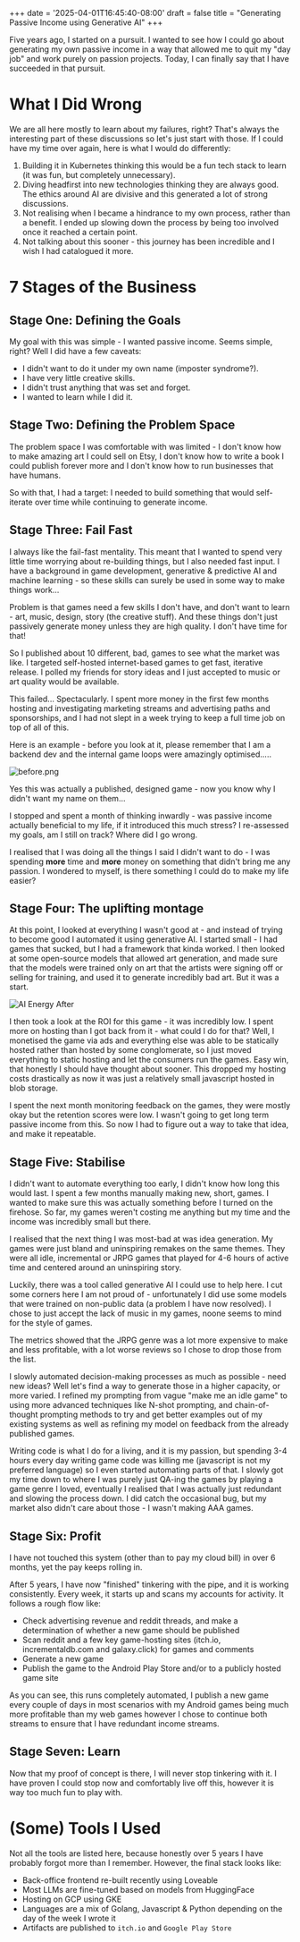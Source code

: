 +++
date = '2025-04-01T16:45:40-08:00'
draft = false
title = "Generating Passive Income using Generative AI"
+++

Five years ago, I started on a pursuit. I wanted to see how I could go about generating my own passive income in 
a way that allowed me to quit my "day job" and work purely on passion projects. Today, I can finally say that I have 
succeeded in that pursuit.

# What I Did Wrong

We are all here mostly to learn about my failures, right? That's always the interesting part of these discussions
so let's just start with those.  If I could have my time over again, here is what I would do differently:

1. Building it in Kubernetes thinking this would be a fun tech stack to learn (it was fun, but completely unnecessary).
2. Diving headfirst into new technologies thinking they are always good. The ethics around AI are divisive and this generated a lot of strong discussions.
3. Not realising when I became a hindrance to my own process, rather than a benefit. I ended up slowing down the process by being too involved once it reached a certain point.
4. Not talking about this sooner - this journey has been incredible and I wish I had catalogued it more.

# 7 Stages of the Business

## Stage One: Defining the Goals

My goal with this was simple - I wanted passive income. Seems simple, right?  Well I did have a few caveats:

- I didn't want to do it under my own name (imposter syndrome?).
- I have very little creative skills.
- I didn't trust anything that was set and forget. 
- I wanted to learn while I did it.

## Stage Two: Defining the Problem Space

The problem space I was comfortable with was limited - I don't know how to make amazing art I could sell on Etsy, 
I don't know how to write a book I could publish forever more and I don't know how to run businesses that have humans.

So with that, I had a target: I needed to build something that would self-iterate over time while continuing to 
generate income.

## Stage Three: Fail Fast

I always like the fail-fast mentality. This meant that I wanted to spend very little time worrying about re-building
things, but I also needed fast input. I have a background in game development, generative & predictive AI and machine
learning - so these skills can surely be used in some way to make things work...

Problem is that games need a few skills I don't have, and don't want to learn - art, music, design, story 
(the creative stuff). And these things don't just passively generate money unless they are high quality. I don't have
time for that! 

So I published about 10 different, bad, games to see what the market was like. I targeted self-hosted internet-based
games to get fast, iterative release. I polled my friends for story ideas and I just accepted to music or art quality
would be available.

This failed... Spectacularly. I spent more money in the first few months hosting and investigating marketing streams
and advertising paths and sponsorships, and I had not slept in a week trying to keep a full time job on top of all of 
this.

Here is an example - before you look at it, please remember that I am a backend dev and the internal game loops were
amazingly optimised.....

![before.png](/img/2024-04-02_automating_businesses_with_ai_bad.png)

Yes this was actually a published, designed game - now you know why I didn't want my name on them...

I stopped and spent a month of thinking inwardly - was passive income actually beneficial to my life, if it introduced
this much stress? I re-assessed my goals, am I still on track? Where did I go wrong.

I realised that I was doing all the things I said I didn't want to do - I was spending **more** time and **more** money on 
something that didn't bring me any passion. I wondered to myself, is there something I could do to make my life easier?

## Stage Four: The uplifting montage

At this point, I looked at everything I wasn't good at - and instead of trying to become good I automated it using
generative AI. I started small - I had games that sucked, but I had a framework that kinda worked. I then looked at 
some open-source models that allowed art generation, and made sure that the models were trained only on art that the
artists were signing off or selling for training, and used it to generate incredibly bad art. But it was a start.

![AI Energy After](/img/2024-04-02_automating_businesses_with_ai_after.png)

I then took a look at the ROI for this game - it was incredibly low. I spent more on hosting than I got back from it -
what could I do for that? Well, I monetised the game via ads and everything else was able to be statically hosted rather
than hosted by some conglomerate, so I just moved everything to static hosting and let the consumers run the games. Easy
win, that honestly I should have thought about sooner. This dropped my hosting costs drastically as now it was just a 
relatively small javascript hosted in blob storage.

I spent the next month monitoring feedback on the games, they were mostly okay but the retention scores were low. I 
wasn't going to get long term passive income from this. So now I had to figure out a way to take that idea, and make it
repeatable.

## Stage Five: Stabilise

I didn't want to automate everything too early, I didn't know how long this would last. I spent a few months manually
making new, short, games. I wanted to make sure this was actually something before I turned on the firehose. So far,
my games weren't costing me anything but my time and the income was incredibly small but there.

I realised that the next thing I was most-bad at was idea generation. My games were just bland and uninspiring remakes
on the same themes. They were all idle, incremental or JRPG games that played for 4-6 hours of active time and centered
around an uninspiring story.

Luckily, there was a tool called generative AI I could use to help here. I cut some corners here I am not proud of - 
unfortunately I did use some models that were trained on non-public data (a problem I have now resolved). I chose to 
just accept the lack of music in my games, noone seems to mind for the style of games.

The metrics showed that the JRPG genre was a lot more expensive to make and less profitable, with a lot worse reviews 
so I chose to drop those from the list.

I slowly automated decision-making processes as much as possible - need new ideas? Well let's find a way to generate 
those in a higher capacity, or more varied. I refined my prompting from vague "make me an idle game" to using more
advanced techniques like N-shot prompting, and chain-of-thought prompting methods to try and get better examples out
of my existing systems as well as refining my model on feedback from the already published games.

Writing code is what I do for a living, and it is my passion, but spending 3-4 hours every day writing game code was 
killing me (javascript is not my preferred language) so I even started automating parts of that. I slowly got my time
down to where I was purely just QA-ing the games by playing a game genre I loved, eventually I realised that I was 
actually just redundant and slowing the process down. I did catch the occasional bug, but my market also didn't care
about those - I wasn't making AAA games.

## Stage Six: Profit

I have not touched this system (other than to pay my cloud bill) in over 6 months, yet the pay keeps rolling in.

After 5 years, I have now "finished" tinkering with the pipe, and it is working consistently. Every week, it starts up
and scans my accounts for activity. It follows a rough flow like:

- Check advertising revenue and reddit threads, and make a determination of whether a new game should be published
- Scan reddit and a few key game-hosting sites (itch.io, incrementaldb.com and galaxy.click) for games and comments
- Generate a new game
- Publish the game to the Android Play Store and/or to a publicly hosted game site

As you can see, this runs completely automated, I publish a new game every couple of days in most scenarios with my
Android games being much more profitable than my web games however I chose to continue both streams to ensure that 
I have redundant income streams.

## Stage Seven: Learn

Now that my proof of concept is there, I will never stop tinkering with it. I have proven I could stop now and 
comfortably live off this, however it is way too much fun to play with.


# (Some) Tools I Used

Not all the tools are listed here, because honestly over 5 years I have probably forgot more than I remember. However,
the final stack looks like:

- Back-office frontend re-built recently using Loveable
- Most LLMs are fine-tuned based on models from HuggingFace
- Hosting on GCP using GKE
- Languages are a mix of Golang, Javascript & Python depending on the day of the week I wrote it
- Artifacts are published to `itch.io` and `Google Play Store`
